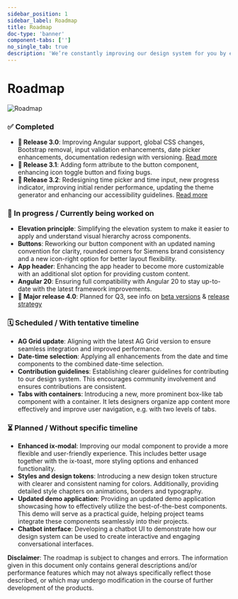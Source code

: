 ```yaml
---
sidebar_position: 1
sidebar_label: Roadmap
title: Roadmap
doc-type: 'banner'
component-tabs: ['']
no_single_tab: true
description: 'We’re constantly improving our design system for you by extending the component library, developing our user guidance and ensuring the system is reliable and easy to use. Here’s what’s happening next so you know what to expect from your Siemens Industrial Experience team.'
---
```


# Roadmap

![Roadmap](https://www.figma.com/design/wEptRgAezDU1z80Cn3eZ0o/iX-Documentation-illustrations?node-id=6344-311&t=xhNABAyFoqjz7A1d-4)

### ✅ Completed
- **🔹 Release 3.0**: Improving Angular support, global CSS changes, Bootstrap removal, input validation enhancements, date picker enhancements, documentation redesign with versioning. [Read more](/blog/v3-alpha)
- **🔹 Release 3.1**: Adding form attribute to the button component, enhancing icon toggle button and fixing bugs.
- **🔹 Release 3.2**: Redesigning time picker and time input, new progress indicator, improving initial render performance, updating the theme generator and enhancing our accessibility guidelines. [Read more](/blog/2025/07/25/release-3-2)

### 🚧 In progress / Currently being worked on
- **Elevation principle**: Simplifying the elevation system to make it easier to apply and understand visual hierarchy across components.
- **Buttons**: Reworking our button component with an updated naming convention for clarity, rounded corners for Siemens brand consistency and a new icon-right option for better layout flexibility.
- **App header**: Enhancing the app header to become more customizable with an additional slot option for providing custom content.
- **Angular 20**: Ensuring full compatibility with Angular 20 to stay up-to-date with the latest framework improvements.
- **🔹 Major release 4.0**: Planned for Q3, see info on [beta versions](https://ix.siemens.io/docs/installation/CHANGELOG) & [release strategy](https://ix.siemens.io/docs/release-info)

### 🗓️ Scheduled / With tentative timeline
- **AG Grid update**: Aligning with the latest AG Grid version to ensure seamless integration and improved performance.
- **Date-time selection**: Applying all enhancements from the date and time components to the combined date-time selection.
- **Contribution guidelines**: Establishing clearer guidelines for contributing to our design system. This encourages community involvement and ensures contributions are consistent.
- **Tabs with containers**: Introducing a new, more prominent box-like tab component with a container. It lets designers organize app content more effectively and improve user navigation, e.g. with two levels of tabs.

### ⏳ Planned / Without specific timeline
- **Enhanced ix-modal**: Improving our modal component to provide a more flexible and user-friendly experience. This includes better usage together with the ix-toast, more styling options and enhanced functionality.
- **Styles and design tokens**: Introducing a new design token structure with clearer and consistent naming for colors. Additionally, providing detailed style chapters on animations, borders and typography.
- **Updated demo application**: Providing an updated demo application showcasing how to effectively utilize the best-of-the-best components. This demo will serve as a practical guide, helping project teams integrate these components seamlessly into their projects.
- **Chatbot interface**: Developing a chatbot UI to demonstrate how our design system can be used to create interactive and engaging conversational interfaces.

**Disclaimer**: The roadmap is subject to changes and errors. The information given in this document only contains general descriptions and/or performance features which may not always specifically reflect those described, or which may undergo modification in the course of further development of the products.
